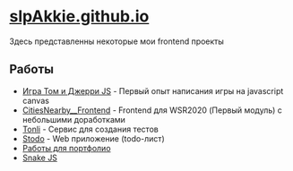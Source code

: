 # [slpAkkie.github.io](//slpAkkie.github.io)

Здесь представленны некоторые мои frontend проекты

## Работы

- [Игра Том и Джерри JS](https://slpakkie.github.io/TomAndJerry-JS/) - Первый опыт написания игры на javascript canvas
- [CitiesNearby__Frontend](https://slpakkie.github.io/CitiesNearby_Frontend/) - Frontend для WSR2020 (Первый модуль) с небольшими доработками
- [Tonli](https://slpakkie.github.io/Tonli/) - Сервис для создания тестов
- [Stodo](https://slpakkie.github.io/Stodo/) - Web приложение (todo-лист)
- [Работы для портфолио](https://slpakkie.github.io/frontend/)
- [Snake JS](https://slpakkie.github.io/snake-js/)
